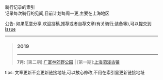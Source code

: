 骑行记录的索引  
记录每次骑行的见闻,目前计划每周一更,主要在上海地区  

公告: 如果愿意分享,欢迎投稿,推荐或者自荐文章(有关骑行;装备等),可以提交到[issue](https://github.com/DaneDong/rider/issues)

***
>### 2019
>
>***
>**7月:** [第二期]:[广富林郊野公园](https://www.jianshu.com/p/431afe530171) | [第一期]:[上海泗泾古镇](https://www.jianshu.com/p/5cc77ee717a3)





tips: 文章更新不会更新链接地址,可以放心修改,不用在索引里更新链接地址